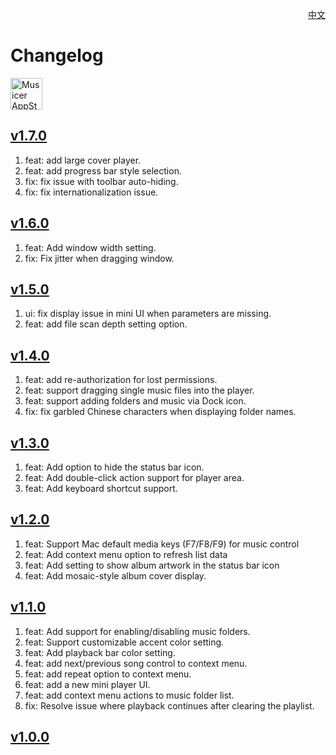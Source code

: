 <p align="right">
  <a href="./CHANGELOG.zh.md">中文</a>
</p>
<!--rehype:style=float: right; bottom: -36px; position: relative;-->

Changelog
===

<a target="_blank" href="https://apps.apple.com/app/musicer/6745227444" title="Musicer for macOS">
<img alt="Musicer AppStore" src="https://jaywcjlove.github.io/sb/download/macos.svg" height="51">
</a>

## [v1.7.0](https://github.com/jaywcjlove/musicer/releases/tag/v1.7.0)

1. feat: add large cover player.
2. feat: add progress bar style selection.
3. fix: fix issue with toolbar auto-hiding.
4. fix: fix internationalization issue.

## [v1.6.0](https://github.com/jaywcjlove/musicer/releases/tag/v1.6.0)

1. feat: Add window width setting.
2. fix: Fix jitter when dragging window.

## [v1.5.0](https://github.com/jaywcjlove/musicer/releases/tag/v1.5.0)

1. ui: fix display issue in mini UI when parameters are missing.
2. feat: add file scan depth setting option.

## [v1.4.0](https://github.com/jaywcjlove/musicer/releases/tag/v1.4.0)

1. feat: add re-authorization for lost permissions.
2. feat: support dragging single music files into the player.
3. feat: support adding folders and music via Dock icon.
4. fix: fix garbled Chinese characters when displaying folder names.

## [v1.3.0](https://github.com/jaywcjlove/musicer/releases/tag/v1.3.0)

1. feat: Add option to hide the status bar icon.
2. feat: Add double-click action support for player area.
3. feat: Add keyboard shortcut support.

## [v1.2.0](https://github.com/jaywcjlove/musicer/releases/tag/v1.2.0)

1. feat: Support Mac default media keys (F7/F8/F9) for music control
2. feat: Add context menu option to refresh list data
3. feat: Add setting to show album artwork in the status bar icon
4. feat: Add mosaic-style album cover display.

## [v1.1.0](https://github.com/jaywcjlove/musicer/releases/tag/v1.1.0)

1. feat: Add support for enabling/disabling music folders.
2. feat: Support customizable accent color setting.
3. feat: Add playback bar color setting.
4. feat: add next/previous song control to context menu.
5. feat: add repeat option to context menu.
6. feat: add a new mini player UI.
7. feat: add context menu actions to music folder list.
8. fix: Resolve issue where playback continues after clearing the playlist.

## [v1.0.0](https://github.com/jaywcjlove/musicer/releases/tag/v1.0.0)